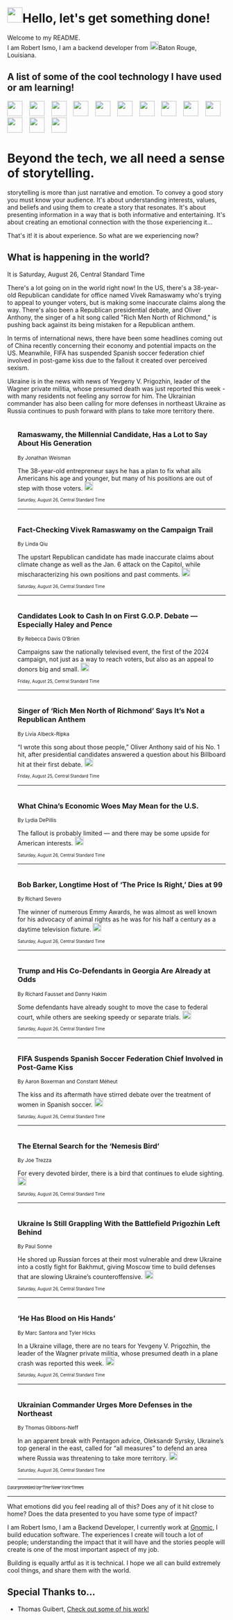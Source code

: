 <h1><img src="https://emojis.slackmojis.com/emojis/images/1643514375/3493/hot-coffee.gif?1643514375" width="35"/>Hello, let's get something done!</h1>

<p>Welcome to my README.<br/>
I am Robert Ismo, I am a backend developer from <img src="https://emojis.slackmojis.com/emojis/images/1638395689/50435/moulin_rouge.png?1638395689" width="20"/>Baton Rouge, Louisiana.</p>
<h2>A list of some of the cool technology I have used or am learning!</h2>
<p>
<img src="https://emojis.slackmojis.com/emojis/images/1643516091/21142/meow_bongotap.gif?1643516091" width="35" alt="">
<img src="https://img.shields.io/badge/Favorite%20Frontend%20Framework-SvelteKit-f83903" alt="">
<img src="https://img.shields.io/badge/Second%20Favorite-Vue-40b581" alt="">
<img src="https://img.shields.io/badge/Most%20Used%20Runtime-Nodejs-78b061" alt="">
<img src="https://emojis.slackmojis.com/emojis/images/1643517416/34482/fire.gif?1643517416" width="35" alt="">
<img src="https://img.shields.io/badge/Javascript%20But%20Better-Typescript-0078ca" alt="">
<img src="https://img.shields.io/badge/Favorite%20Language-Elixir-3e244d" alt="">
<img src="https://img.shields.io/badge/Containerize%20Everything-Docker-6ac9ef" alt="">
<img src="https://emojis.slackmojis.com/emojis/images/1643514596/5999/meow_party.gif?1643514596" width="35" alt="">
<img src="https://img.shields.io/badge/API%20Love%20Language-Graphql-de32a5" alt="">
<img src="https://img.shields.io/badge/Our%20Favorite%20Version%20Controller-Git-e94f33" alt="">
<img src="https://img.shields.io/badge/Favorite%20Database-Redis-d42d1d" alt="">
<img src="https://emojis.slackmojis.com/emojis/images/1643514559/5584/deployparrot.gif?1643514559" width="35" alt="">
<img src="https://img.shields.io/badge/Container%20Interstate-RabbitMQ-f66200" alt="">
<img src="https://img.shields.io/badge/Gotta%20Learn-Kubernetes-316adf" alt="">
<img src="https://img.shields.io/badge/Really%20Mature%20Now-WASM-654fef" alt="">
<img src="https://emojis.slackmojis.com/emojis/images/1666642497/61942/dance_vibe.gif?1666642497" width="35" alt="">
<img src="https://img.shields.io/badge/For%20My%20M1-ARM64-657d96" alt="">
<img src="https://img.shields.io/badge/Loving%20This%20So%20Much-TailwindCSS-17bcb5" alt="">
<img src="https://img.shields.io/badge/Cool%20Build%20Tool-Vite-f9cb24" alt="">
<img src="https://emojis.slackmojis.com/emojis/images/1669231376/62819/working-on-it.gif?1669231376" width="35" alt="">
<img src="https://img.shields.io/badge/Fun%20and%20Easy%20Database-MongoDB-5f8c49" alt="">
<img src="https://img.shields.io/badge/JS%20Life%20Support-NPM-c73737" alt="">
<img src="https://img.shields.io/badge/I%20Liked%20It-DynamoDB-0073b9" alt="">
<img src="https://emojis.slackmojis.com/emojis/images/1643514045/46/question.gif?1643514045" width="35" alt="">
<img src="https://img.shields.io/badge/cool-React-60d6f9" alt="">
<img src="https://img.shields.io/badge/Future%20Big%20Project-Lambda-f37e00" alt="">
<img src="https://img.shields.io/badge/NPM%20But%20Better-PNPM-f1aa07" alt="">
<img src="https://emojis.slackmojis.com/emojis/images/1643514943/9662/fbwow.gif?1643514943" width="35" alt="">
<img src="https://img.shields.io/badge/First%20Language-C-662079" alt="">
<img src="https://img.shields.io/badge/Where%20I%20Deploy%20Frontend-Vercel-000000" alt="">
<img src="https://img.shields.io/badge/Who%20Does%20not%20Want%20an%20App-Swift-f9492a" alt="">
<img src="https://emojis.slackmojis.com/emojis/images/1643514058/151/javascript.png?1643514058" width="35" alt="">
<img src="https://img.shields.io/badge/cool-Python-fbd542" alt="">
<img src="https://img.shields.io/badge/Favorite%20Something-Stripe-656cdc" alt="">
<img src="https://img.shields.io/badge/Of%20Course-HTML5-ed6327" alt="">
<img src="https://emojis.slackmojis.com/emojis/images/1660415405/60731/bomb.gif?1660415405" width="35" alt="">
<img src="https://img.shields.io/badge/hate-CSS-2964ec" alt="">
<img src="https://img.shields.io/badge/Learning-CircleCI-141215" alt="">
<img src="https://img.shields.io/badge/Learning-Rust-fbbb3b" alt="">
<img src="https://emojis.slackmojis.com/emojis/images/1660415397/60712/writing-hand.gif?1660415397" width="35" alt="">
<img src="https://img.shields.io/badge/Dev%20Browser%20of%20Choice-Firefox-cc4e26" alt="">
<img src="https://img.shields.io/badge/Recoverying%20From%20Windows-UNIX-1781e3" alt="">
<img src="https://img.shields.io/badge/LOVE-LogSeq-90c1c2" alt="">
<img src="https://emojis.slackmojis.com/emojis/images/1643514066/223/kirby.gif?1643514066" width="35" alt="">
<img src="https://img.shields.io/badge/Daily%20Driver-MacOS-e6e6e8" alt="">
<img src="https://img.shields.io/badge/Git%20Server-Github-000000" alt="">
<img src="https://img.shields.io/badge/enjoyable-EC2-f17428" alt="">
<img src="https://emojis.slackmojis.com/emojis/images/1643514239/2069/excited.gif?1643514239" width="35" alt="">
</p>
<h1>Beyond the tech, we all need a sense of storytelling.</h1>
<p>storytelling is more than just narrative and emotion. To convey a good story you must know your audience. It's about understanding interests, values, and beliefs and using them to create a story that resonates. It's about presenting information in a way that is both informative and entertaining. It's about creating an emotional connection with the those experiencing it...</p>
<p>That's it! it is about experience. So what are we experiencing now?</p>
<h2>What is happening in the world?</h2>
<p>It is Saturday, August 26, Central Standard Time</p>
<p>
There&#39;s a lot going on in the world right now! In the US, there&#39;s a 38-year-old Republican candidate for office named Vivek Ramaswamy who&#39;s trying to appeal to younger voters, but is making some inaccurate claims along the way. There&#39;s also been a Republican presidential debate, and Oliver Anthony, the singer of a hit song called &quot;Rich Men North of Richmond,&quot; is pushing back against its being mistaken for a Republican anthem. 

In terms of international news, there have been some headlines coming out of China recently concerning their economy and potential impacts on the US. Meanwhile, FIFA has suspended Spanish soccer federation chief involved in post-game kiss due to the fallout it created over perceived sexism. 

Ukraine is in the news with news of Yevgeny V. Prigozhin, leader of the Wagner private militia, whose presumed death was just reported this week - with many residents not feeling any sorrow for him. The Ukrainian commander has also been calling for more defenses in northeast Ukraine as Russia continues to push forward with plans to take more territory there.</p>
<ol>
<img src="https://img.shields.io/badge/-us-blue" alt="">
<h3>Ramaswamy, the Millennial Candidate, Has a Lot to Say About His Generation</h3>
<sub>By Jonathan Weisman</sub>
<p>The 38-year-old entrepreneur says he has a plan to fix what ails Americans his age and younger, but many of his positions are out of step with those voters.  <a href="https://nyti.ms/45I0b8v"><img src="https://developer.nytimes.com/files/poweredby_nytimes_30b.png?v=1583354208352" height="20"></a></p>
<sub><sub>Saturday, August 26, Central Standard Time</sub></sub>
<hr/>
<img src="https://img.shields.io/badge/-us-blue" alt="">
<h3>Fact-Checking Vivek Ramaswamy on the Campaign Trail</h3>
<sub>By Linda Qiu</sub>
<p>The upstart Republican candidate has made inaccurate claims about climate change as well as the Jan. 6 attack on the Capitol, while mischaracterizing his own positions and past comments.  <a href="https://nyti.ms/47Pu1tn"><img src="https://developer.nytimes.com/files/poweredby_nytimes_30b.png?v=1583354208352" height="20"></a></p>
<sub><sub>Saturday, August 26, Central Standard Time</sub></sub>
<hr/>
<img src="https://img.shields.io/badge/-us-blue" alt="">
<h3>Candidates Look to Cash In on First G.O.P. Debate — Especially Haley and Pence</h3>
<sub>By Rebecca Davis O’Brien</sub>
<p>Campaigns saw the nationally televised event, the first of the 2024 campaign, not just as a way to reach voters, but also as an appeal to donors big and small.  <a href="https://nyti.ms/3EbT8sP"><img src="https://developer.nytimes.com/files/poweredby_nytimes_30b.png?v=1583354208352" height="20"></a></p>
<sub><sub>Friday, August 25, Central Standard Time</sub></sub>
<hr/>
<img src="https://img.shields.io/badge/-arts-blue" alt="">
<h3>Singer of ‘Rich Men North of Richmond’ Says It’s Not a Republican Anthem</h3>
<sub>By Livia Albeck-Ripka</sub>
<p>“I wrote this song about those people,” Oliver Anthony said of his No. 1 hit, after presidential candidates answered a question about his Billboard hit at their first debate.  <a href="https://nyti.ms/45qTSGH"><img src="https://developer.nytimes.com/files/poweredby_nytimes_30b.png?v=1583354208352" height="20"></a></p>
<sub><sub>Friday, August 25, Central Standard Time</sub></sub>
<hr/>
<img src="https://img.shields.io/badge/-business-blue" alt="">
<h3>What China’s Economic Woes May Mean for the U.S.</h3>
<sub>By Lydia DePillis</sub>
<p>The fallout is probably limited — and there may be some upside for American interests.  <a href="https://nyti.ms/47PtZSh"><img src="https://developer.nytimes.com/files/poweredby_nytimes_30b.png?v=1583354208352" height="20"></a></p>
<sub><sub>Saturday, August 26, Central Standard Time</sub></sub>
<hr/>
<img src="https://img.shields.io/badge/-arts-blue" alt="">
<h3>Bob Barker, Longtime Host of ‘The Price Is Right,’ Dies at 99</h3>
<sub>By Richard Severo</sub>
<p>The winner of numerous Emmy Awards, he was almost as well known for his advocacy of animal rights as he was for his half a century as a daytime television fixture.  <a href="https://nyti.ms/3qPbv3Q"><img src="https://developer.nytimes.com/files/poweredby_nytimes_30b.png?v=1583354208352" height="20"></a></p>
<sub><sub>Saturday, August 26, Central Standard Time</sub></sub>
<hr/>
<img src="https://img.shields.io/badge/-us-blue" alt="">
<h3>Trump and His Co-Defendants in Georgia Are Already at Odds</h3>
<sub>By Richard Fausset and Danny Hakim</sub>
<p>Some defendants have already sought to move the case to federal court, while others are seeking speedy or separate trials.  <a href="https://nyti.ms/3OVAzhw"><img src="https://developer.nytimes.com/files/poweredby_nytimes_30b.png?v=1583354208352" height="20"></a></p>
<sub><sub>Saturday, August 26, Central Standard Time</sub></sub>
<hr/>
<img src="https://img.shields.io/badge/-world-blue" alt="">
<h3>FIFA Suspends Spanish Soccer Federation Chief Involved in Post-Game Kiss</h3>
<sub>By Aaron Boxerman and Constant Méheut</sub>
<p>The kiss and its aftermath have stirred debate over the treatment of women in Spanish soccer.  <a href="https://nyti.ms/3EeyKr8"><img src="https://developer.nytimes.com/files/poweredby_nytimes_30b.png?v=1583354208352" height="20"></a></p>
<sub><sub>Saturday, August 26, Central Standard Time</sub></sub>
<hr/>
<img src="https://img.shields.io/badge/-science-blue" alt="">
<h3>The Eternal Search for the ‘Nemesis Bird’</h3>
<sub>By Joe Trezza</sub>
<p>For every devoted birder, there is a bird that continues to elude sighting.  <a href="https://nyti.ms/3QV0M2g"><img src="https://developer.nytimes.com/files/poweredby_nytimes_30b.png?v=1583354208352" height="20"></a></p>
<sub><sub>Saturday, August 26, Central Standard Time</sub></sub>
<hr/>
<img src="https://img.shields.io/badge/-world-blue" alt="">
<h3>Ukraine Is Still Grappling With the Battlefield Prigozhin Left Behind</h3>
<sub>By Paul Sonne</sub>
<p>He shored up Russian forces at their most vulnerable and drew Ukraine into a costly fight for Bakhmut, giving Moscow time to build defenses that are slowing Ukraine’s counteroffensive.  <a href="https://nyti.ms/3QZ1trt"><img src="https://developer.nytimes.com/files/poweredby_nytimes_30b.png?v=1583354208352" height="20"></a></p>
<sub><sub>Saturday, August 26, Central Standard Time</sub></sub>
<hr/>
<img src="https://img.shields.io/badge/-world-blue" alt="">
<h3>‘He Has Blood on His Hands’</h3>
<sub>By Marc Santora and Tyler Hicks</sub>
<p>In a Ukraine village, there are no tears for Yevgeny V. Prigozhin, the leader of the Wagner private militia, whose presumed death in a plane crash was reported this week.  <a href="https://nyti.ms/47RIx4a"><img src="https://developer.nytimes.com/files/poweredby_nytimes_30b.png?v=1583354208352" height="20"></a></p>
<sub><sub>Saturday, August 26, Central Standard Time</sub></sub>
<hr/>
<img src="https://img.shields.io/badge/-world-blue" alt="">
<h3>Ukrainian Commander Urges More Defenses in the Northeast</h3>
<sub>By Thomas Gibbons-Neff</sub>
<p>In an apparent break with Pentagon advice, Oleksandr Syrsky, Ukraine’s top general in the east, called for “all measures” to defend an area where Russia was threatening to take more territory.  <a href="https://nyti.ms/47GEpng"><img src="https://developer.nytimes.com/files/poweredby_nytimes_30b.png?v=1583354208352" height="20"></a></p>
<sub><sub>Saturday, August 26, Central Standard Time</sub></sub>
<hr/>
</ol>
<a href="https://developer.nytimes.com"><sub><sub>Data provided by The New York Times</sub></sub></a>
<hr/>
<p>What emotions did you feel reading all of this? Does any of it hit close to home? Does the data presented to you have some type of impact?</p>
<p>I am Robert Ismo, I am a Backend Developer, I currently work at <a href="https://gnomic.education/">Gnomic</a>, I build education software. The experiences I create will touch a lot of people; understanding the impact that it will have and the stories people will create is one of the most important aspect of my job.</p>
<p>Building is equally artful as it is technical. I hope we all can build extremely cool things, and share them with the world.</p>
<h2>Special Thanks to...</h2>
<ul>
<li>Thomas Guibert, <a href="https://github.com/thmsgbrt/thmsgbrt">Check out some of his work!</a></li>
</ul>